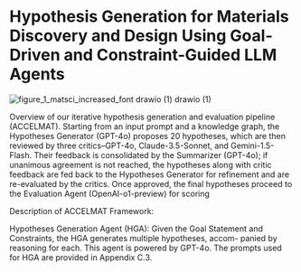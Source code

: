 # Hypothesis Generation for Materials Discovery and Design Using Goal-Driven and Constraint-Guided LLM Agents
![figure_1_matsci_increased_font drawio (1) drawio (1)](https://github.com/user-attachments/assets/d2c2c1c7-a5e4-4c79-8696-822a2d5c31e5)

Overview of our iterative hypothesis generation and evaluation pipeline (ACCELMAT). Starting from an input 
prompt and a knowledge graph, the Hypotheses Generator (GPT-4o) proposes 20 hypotheses, which are then
reviewed by three critics–GPT-4o, Claude-3.5-Sonnet, and Gemini-1.5-Flash. Their feedback is consolidated
by the Summarizer (GPT-4o); if unanimous agreement is not reached, the hypotheses along with critic feedback
are fed back to the Hypotheses Generator for refinement and are re-evaluated by the critics. Once approved,
the final hypotheses proceed to the Evaluation Agent (OpenAI-o1-preview) for scoring

Description of ACCELMAT Framework:

Hypotheses Generation Agent (HGA):
Given the Goal Statement and Constraints, the
HGA generates multiple hypotheses, accom-
panied by reasoning for each. This agent is
powered by GPT-4o. The prompts used for
HGA are provided in Appendix C.3.
